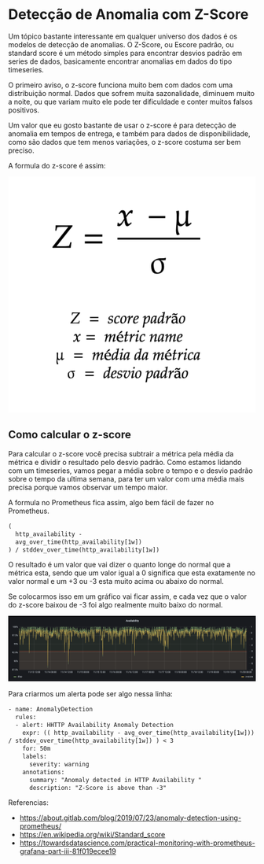 # Detecção de Anomalia com Z-Score

Um tópico bastante interessante em qualquer universo dos dados é os modelos de detecção de anomalias. O Z-Score, ou Escore padrão, ou standard score é um método simples para encontrar desvios padrão em series de dados, basicamente encontrar anomalias em dados do tipo timeseries.

O primeiro aviso, o z-score funciona muito bem com dados com uma distribuição normal. Dados que sofrem muita sazonalidade, diminuem muito a noite, ou que variam muito ele pode ter dificuldade e conter muitos falsos positivos.

Um valor que eu gosto bastante de usar o z-score é para detecção de anomalia em tempos de entrega, e também para dados de disponibilidade, como são dados que tem menos variações, o z-score costuma ser bem preciso.

A formula do z-score é assim:

![Z-Score](/08_advanced_topics/images/z-score-formula.png "Z-Score Formula")

## Como calcular o z-score

Para calcular o z-score você precisa subtrair a métrica pela média da métrica e dividir o resultado pelo desvio padrão. Como estamos lidando com um timeseries, vamos pegar a média sobre o tempo e o desvio padrão sobre o tempo da ultima semana, para ter um valor com uma média mais precisa porque vamos observar um tempo maior.

A formula no Prometheus fica assim, algo bem fácil de fazer no Prometheus.

```
(
  http_availability -
  avg_over_time(http_availability[1w])
) / stddev_over_time(http_availability[1w])
```

O resultado é um valor que vai dizer o quanto longe do normal que a métrica esta, sendo que um valor igual a 0 significa que esta exatamente no valor normal e um +3 ou -3 esta muito acima ou abaixo do normal.

Se colocarmos isso em um gráfico vai ficar assim, e cada vez que o valor do z-score baixou de -3 foi algo realmente muito baixo do normal.

![Z-Score](/08_advanced_topics/images/z-score.png "Z-Score")

Para criarmos um alerta pode ser algo nessa linha:

```
- name: AnomalyDetection
  rules:
  - alert: HHTTP Availability Anomaly Detection
    expr: (( http_availability - avg_over_time(http_availability[1w])) / stddev_over_time(http_availability[1w]) ) < 3
    for: 50m
    labels:
      severity: warning
    annotations:
      summary: "Anomaly detected in HTTP Availability "
      description: "Z-Score is above than -3"
```


Referencias:
- https://about.gitlab.com/blog/2019/07/23/anomaly-detection-using-prometheus/
- https://en.wikipedia.org/wiki/Standard_score
- https://towardsdatascience.com/practical-monitoring-with-prometheus-grafana-part-iii-81f019ecee19

